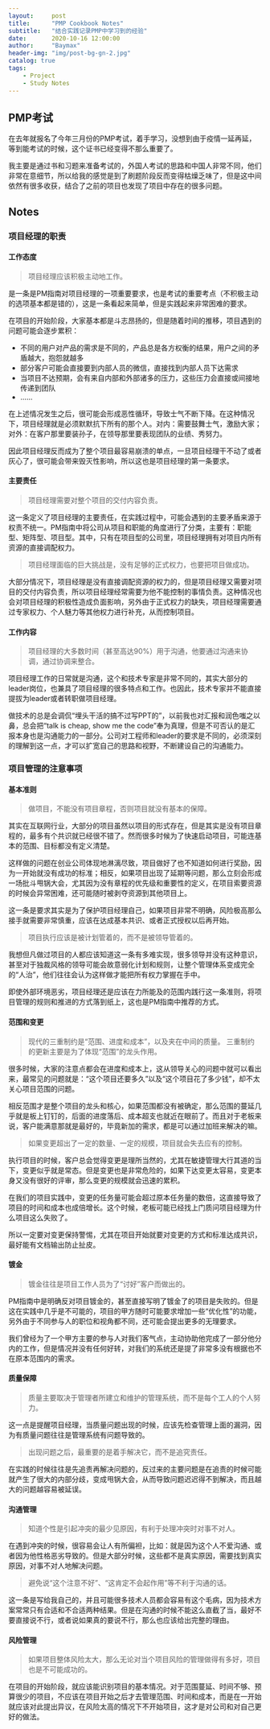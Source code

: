 ```yaml
---
layout:     post
title:      "PMP Cookbook Notes"
subtitle:   "结合实践记录PMP中学习到的经验"
date:       2020-10-16 12:00:00
author:     "Baymax"
header-img: "img/post-bg-gn-2.jpg"
catalog: true
tags:
    - Project
    - Study Notes
---
```


## PMP考试

在去年就报名了今年三月份的PMP考试，着手学习，没想到由于疫情一延再延，等到能考试的时候，这个证书已经变得不那么重要了。

我主要是通过书和习题来准备考试的，外国人考试的思路和中国人非常不同，他们非常在意细节，所以给我的感觉是到了刷题阶段反而变得枯燥乏味了，但是这中间依然有很多收获，结合了之前的项目也发现了项目中存在的很多问题。

## Notes

### 项目经理的职责

#### 工作态度

> 项目经理应该积极主动地工作。

是一条是PM指南对项目经理的一项重要要求，也是考试的重要考点（不积极主动的选项基本都是错的），这是一条看起来简单，但是实践起来非常困难的要求。

在项目的开始阶段，大家基本都是斗志昂扬的，但是随着时间的推移，项目遇到的问题可能会逐步累积：

- 不同的用户对产品的需求是不同的，产品总是各方权衡的结果，用户之间的矛盾越大，抱怨就越多
- 部分客户可能会直接要到内部人员的微信，直接找到内部人员下达需求
- 当项目不达预期，会有来自内部和外部诸多的压力，这些压力会直接或间接地传递到团队
- ……

在上述情况发生之后，很可能会形成恶性循环，导致士气不断下降。在这种情况下，项目经理就是必须默默抗下所有的那个人。对内：需要鼓舞士气，激励大家；对外：在客户那里要装孙子，在领导那里要表现团队的业绩、秀努力。

因此项目经理反而成为了整个项目最容易崩溃的单点，一旦项目经理干不动了或者灰心了，很可能会带来毁灭性影响，所以这也是项目经理的第一条要求。

#### 主要责任

> 项目经理需要对整个项目的交付内容负责。

这一条定义了项目经理的主要责任，在实践过程中，可能会遇到的主要矛盾来源于权责不统一。PM指南中将公司从项目和职能的角度进行了分类，主要有：职能型、矩阵型、项目型。其中，只有在项目型的公司里，项目经理拥有对项目内所有资源的直接调配权力。

> 项目经理面临的巨大挑战是，没有足够的正式权力，也要把项目做成功。

大部分情况下，项目经理是没有直接调配资源的权力的，但是项目经理又需要对项目的交付内容负责，所以项目经理经常需要为他不能控制的事情负责。这种情况也会对项目经理的积极性造成负面影响，另外由于正式权力的缺失，项目经理需要通过专家权力、个人魅力等其他权力进行补充，从而控制项目。

#### 工作内容

> 项目经理的大多数时间（甚至高达90%）用于沟通，他要通过沟通来协调，通过协调来整合。

项目经理工作的日常就是沟通，这个和技术专家是非常不同的，其实大部分的leader岗位，也兼具了项目经理的很多特点和工作。也因此，技术专家并不能直接提拔为leader或者转职做项目经理。

做技术的总是会调侃“埋头干活的搞不过写PPT的”，以前我也对汇报和润色嗤之以鼻，总会把“talk is cheap, show me the code”奉为真理，但是不可否认的是汇报本身也是沟通能力的一部分。公司对工程师和leader的要求是不同的，必须深刻的理解到这一点，才可以扩宽自己的思路和视野，不断建设自己的沟通能力。

### 项目管理的注意事项

#### 基本准则

> 做项目，不能没有项目章程，否则项目就没有基本的保障。

其实在互联网行业，大部分的项目虽然以项目的形式存在，但是其实是没有项目章程的，最多有个共识就已经很不错了。然而很多时候为了快速启动项目，可能连基本的范围、目标都没有定义清楚。

这样做的问题在创业公司体现地淋漓尽致，项目做好了也不知道如何进行奖励，因为一开始就没有成功的标准；相反，如果项目出现了延期等问题，那么立刻会形成一场批斗甩锅大会，尤其因为没有章程的优先级和重要性的定义，在项目索要资源的时候会异常困难，还可能随时被剥夺资源到其他项目上。

这一条是要求其实是为了保护项目经理自己，如果项目非常不明确，风险极高那么接手就需要非常慎重，应该在达成基本共识、或者正式授权以后再开始。

> 项目执行应该是被计划管着的，而不是被领导管着的。

我想但凡做过项目的人都应该知道这一条有多难实现，很多领导并没有这种意识，甚至对于独裁风格的领导可能会故意弱化计划和规则，让整个管理体系变成完全的“人治”，他们往往会认为这样做才能把所有权力掌握在手中。

即使外部环境恶劣，项目经理还是应该在力所能及的范围内践行这一条准则，将项目管理的规则和推进的方式落到纸上，这也是PM指南中推荐的方式。

#### 范围和变更

> 现代的三重制约是“范围、进度和成本”，以及夹在中间的质量。
> 三重制约的更新主要是为了体现“范围”的龙头作用。

很多时候，大家的注意点都会在进度和成本上，这从领导关心的问题中就可以看出来，最常见的问题就是：“这个项目还要多久”以及“这个项目花了多少钱”，却不太关心项目范围的问题。

相反范围才是整个项目的龙头和核心，如果范围都没有被确定，那么范围的蔓延几乎就是板上钉钉的，后面的进度落后、成本超支也就近在眼前了。而且对于老板来说，客户能满意那就是最好的，毕竟新加的需求，都是可以通过加班来解决的嘛。

> 如果变更超出了一定的数量、一定的规模，项目就会失去应有的控制。

执行项目的时候，客户总会觉得变更是理所当然的，尤其在敏捷管理大行其道的当下，变更似乎就是常态。但是变更也是非常危险的，如果下达变更太容易，变更本身又没有很好的评审，那么变更的规模就会迅速的累积。

在我们的项目实践中，变更的任务量可能会超过原本任务量的数倍，这直接导致了项目的时间和成本也成倍增长。这个时候，老板可能已经找上门质问项目经理为什么项目这么失败了。

所以一定要对变更保持警惕，尤其在项目开始就要对变更的方式和标准达成共识，最好能有文档输出防止扯皮。

#### 镀金

> 镀金往往是项目工作人员为了“讨好”客户而做出的。

PM指南中是明确反对项目镀金的，甚至直接写明了镀金了的项目是失败的。但是这在实践中几乎是不可能的，项目的甲方随时可能要求增加一些“优化性”的功能，另外由于不同参与人的职位和视角都不同，还可能会提出更多的无理要求。

我们曾经为了一个甲方主要的参与人对我们客气点，主动协助他完成了一部分他分内的工作，但是情况并没有任何好转，对我们的系统还是提了非常多没有根据也不在原本范围内的需求。

#### 质量保障

> 质量主要取决于管理者所建立和维护的管理系统，而不是每个工人的个人努力。

这一点是提醒项目经理，当质量问题出现的时候，应该先检查管理上面的漏洞，因为有质量问题往往是管理系统有问题导致的。

> 出现问题之后，最重要的是着手解决它，而不是追究责任。

在实践的时候往往是先追责再解决问题的，反过来的主要问题是在追责的时候可能就产生了很大的内部分歧，变成甩锅大会，从而导致问题迟迟得不到解决，而且越大的问题越容易被延误。

#### 沟通管理

> 知道个性是引起冲突的最少见原因，有利于处理冲突时对事不对人。

在遇到冲突的时候，很容易会让人有所偏袒，比如：就是因为这个人不爱沟通、或者因为他性格恶劣导致的。但是大部分时候，这些都不是真实原因，需要找到真实原因，对事不对人地解决问题。

> 避免说“这个注意不好”、“这肯定不会起作用”等不利于沟通的话。

这一条是写给我自己的，并且可能很多技术人员都会容易有这个毛病，因为技术方案常常只有合适和不合适两种结果。但是在沟通的时候不能这么直截了当，最好不要直接说不行，或者说如果真的要说不行，那么也应该给出完整的理由。

#### 风险管理

> 如果项目整体风险太大，那么无论对当个项目风险的管理做得有多好，项目也是不可能成功的。

在项目的开始阶段，就应该能识别项目的基本情况。对于范围蔓延、时间不够、预算很少的项目，不应该在项目开始之后才去管理范围、时间和成本，而是在一开始就应该对此提出异议，在风险太高的情况下不开始项目，这才是对公司和对自己更好的做法。
